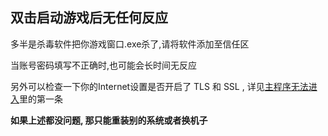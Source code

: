 ## 双击启动游戏后无任何反应

多半是杀毒软件把你游戏窗口.exe杀了,请将软件添加至信任区

当账号密码填写不正确时,也可能会长时间无反应

另外可以检查一下你的Internet设置是否开启了 TLS 和 SSL , 详见[主程序无法进入](./main_window_enter_failed.md)里的第一条

**如果上述都没问题, 那只能重装别的系统或者换机子**